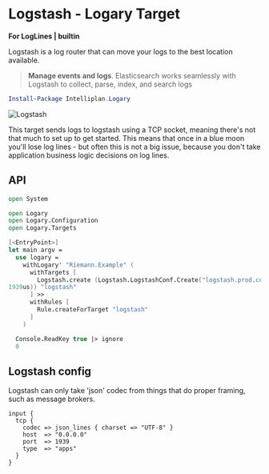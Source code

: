 # Logstash - Logary Target

**For LogLines | builtin**

Logstash is
a log router that can move your logs to the best location available.

> **Manage events and logs**. Elasticsearch works seamlessly with Logstash to
> collect, parse, index, and search logs

``` powershell
Install-Package Intelliplan.Logary 
```

![Logstash](https://raw.githubusercontent.com/logary/logary-assets/master/targets/logstash.png)

This target sends logs to logstash using a TCP socket, meaning there's not that
much to set up to get started. This means that once in a blue moon you'll
lose log lines - but often this is not a big issue, because you don't take
application business logic decisions on log lines.

## API

``` fsharp
open System

open Logary
open Logary.Configuration
open Logary.Targets

[<EntryPoint>]
let main argv =
  use logary =
    withLogary' "Riemann.Example" (
      withTargets [
        Logstash.create (Logstash.LogstashConf.Create("logstash.prod.corp.tld",
1939us)) "logstash"
      ] >>
      withRules [
        Rule.createForTarget "logstash"
      ]
    )

  Console.ReadKey true |> ignore
  0

```

## Logstash config

Logstash can only take 'json' codec from things that do proper framing, such as
message brokers.

```
input {
  tcp {
    codec => json_lines { charset => "UTF-8" }
    host  => "0.0.0.0"
    port  => 1939
    type  => "apps"
  }
}
```
